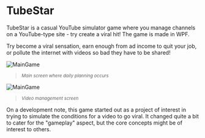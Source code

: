 # TubeStar
TubeStar is a casual YouTube simulator game where you manage channels on a YouTube-type site - try create a viral hit! 
The game is made in WPF.

Try become a viral sensation, earn enough from ad income to quit your job, or pollute the internet with videos so bad they have to be shared!

![MainGame](http://mcsyko.github.io/Images/TubeStar/screen1.png)
> <sup>*Main screen where daily planning occurs*</sup>

![MainGame](http://mcsyko.github.io/Images/TubeStar/screen2.png)
> <sup>*Video management screen*</sup>

On a development note, this game started out as a project of interest in trying to simulate the conditions for a video to go viral. It changed quite a bit to cater for the "gameplay" aspect, but the core concepts might be of interest to others.
